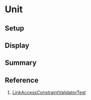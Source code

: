 # Unit

## Setup

## Display

## Summary

## Reference
1. [LinkAccessConstraintValidatorTest](https://github.com/drupal/drupal/blob/8.5.x/core/modules/link/tests/src/Unit/Plugin/Validation/Constraint/LinkAccessConstraintValidatorTest.php)

